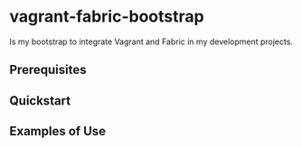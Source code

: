 # vagrant-fabric-bootstrap

Is my bootstrap to integrate Vagrant and Fabric in my development projects.

## Prerequisites

## Quickstart

## Examples of Use
